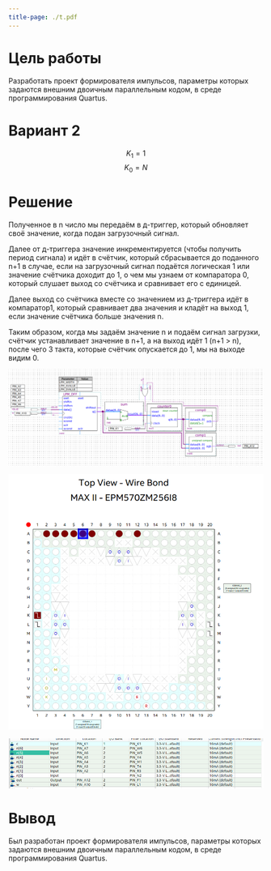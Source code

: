 ```yaml
---
title-page: ./t.pdf
---
```


# Цель работы

Разработать проект формирователя импульсов, параметры которых задаются внешним двоичным параллельным кодом, в среде программирования Quartus.

# Вариант 2

$$ K_1 = 1 $$
$$ K_0 = N $$

# Решение

Полученное в n число мы передаём в д-триггер, который обновляет своё значение, когда подан загрузочный сигнал.

Далее от д-триггера значение инкрементируется (чтобы получить период сигнала) и идёт в счётчик, который сбрасывается до поданного n+1 в случае, если на загрузочный сигнал подаётся логическая 1 или значение счётчика доходит до 1, о чем мы узнаем от компаратора 0, который слушает выход со счётчика и сравнивает его с единицей.

Далее выход со счётчика вместе со значением из д-триггера идёт в компаратор1, который сравнивает два значения и кладёт на выход 1, если значение счётчика больше значения n.

Таким образом, когда мы задаём значение n и подаём сигнал загрузки, счётчик устанавливает значение в n+1, а на выход идёт 1 (n+1 > n), после чего 3 такта, которые счётчик опускается до 1, мы на выходе видим 0. 

![Схема устройства](image.png)

![Подключение контактов ПЛИС](image-1.png)

![Подключение контактов ПЛИС](image-2.png)

# Вывод

Был разработан проект формирователя импульсов, параметры которых задаются внешним двоичным параллельным кодом, в среде программирования Quartus.